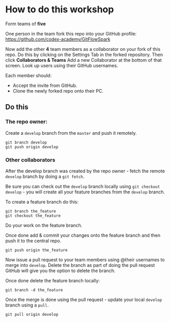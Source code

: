 # How to do this workshop

Form teams of **five**

One person in the team fork this repo into your GitHub profile: https://github.com/codex-academy/GitFlowSpark

Now add the other **4** team members as a collaborator on your fork of this repo. Do this by clicking on the Settings Tab in the forked repository. Then click **Collaborators & Teams** Add a new Collaborator at the bottom of that screen. Look up users using their GitHub usernames.

Each member should:

* Accept the invite from GitHub.
* Clone the newly forked repo onto their PC.

## Do this

### The repo owner:

Create a `develop` branch from the `master` and push it remotely.

```
git branch develop
git push origin develop
```

### Other collaborators

After the develop branch was created by the repo owner - fetch the remote `develop` branch by doing a `git fetch`.

Be sure you can check out the `develop` branch locally using `git checkout develop` - you will create all your feature branches from the `develop` branch.

To create a feature branch do this:

```
git branch the_feature
git checkout the_feature
```

Do your work on the feature branch.

Once done add & commit your changes onto the feature branch and then push it to the central repo.

```
git push origin the_feature
```

Now issue a pull request to your team members using @their usernames to merge into `develop`. Delete the branch as part of doing the pull request GitHub will give you the option to delete the branch.

Once done delete the feature branch locally:

```
git branch -d the_feature
```

Once the merge is done using the pull request - update your local `develop` branch using a `pull`.

```
git pull origin develop
```





